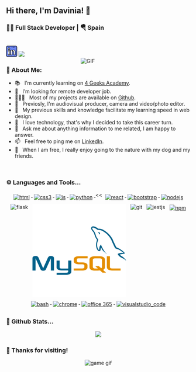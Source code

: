  ## Hi there, I'm Davinia! 🦕
<div align='left'> 
 <h3>👩‍💻 Full Stack Developer | 🪂 Spain </h3>&nbsp;&nbsp; </div>
 <a href="https://www.linkedin.com/in/davinia-p-delgado"><img height="30" src="https://raw.githubusercontent.com/8bithemant/8bithemant/master/linkedin.png?raw=true"></a>   
 <a href=""><img height="30" src="https://cdn-icons-png.flaticon.com/256/324/324123.png"></a>  

<br />

<img align="right" alt="GIF" src="https://user-images.githubusercontent.com/74038190/213760686-dcb02031-af46-4b9d-a6b1-9c367a379d9f.gif" width="300px"/>
  
### 🧐 About Me:

- 📚 &nbsp; I’m currently learning on [4 Geeks Academy](https://https://4geeksacademy.com/es/inicio).
- 🤝 &nbsp; I’m looking for remote developer job.
- 👨🏻‍💻 &nbsp; Most of my projects are available on [Github](https://github.com/daviniapd?tab=repositories).
- 🎥 &nbsp; Previosly, I'm audiovisual producer, camera and video/photo editor.
- 🎨 &nbsp; My previous skills and knowledge facilitate my learning speed in web design.
- 📝 &nbsp; I love technology, that's why I decided to take this career turn. 
- 💬 &nbsp; Ask me about anything information to me related, I am happy to answer.
- 📫 &nbsp; Feel free to ping me on [LinkedIn](https://www.linkedin.com/in/davinia-p-delgado).
- 🌱 &nbsp; When I am free, I really enjoy going to the nature with my dog and my friends. 

<br>

### ⚙️ Languages and Tools...

<p align="center">
  <!-- For more icons please follow  https://github.com/MikeCodesDotNET/ColoredBadges -->

  <a href="#">
    <img src="svg/dev/languages/html.svg" alt="html" style="vertical-align:top; margin:6px 4px">
  </a>    
  <a href="#">
    <img src="svg/dev/languages/css3.svg" alt="css3" style="vertical-align:top; margin:6px 4px">
  </a>  
  <a href="#">
    <img src="svg/dev/languages/js.svg" alt="js" style="vertical-align:top; margin:6px 4px">
  </a>  
  <a href="#">
    <img src="svg/dev/languages/python.svg" alt="python" style="vertical-align:top; margin:6px 4px">
  </a>  <<
  <a href="#">
    <img src="svg/dev/frameworks/react.svg" alt="react" style="vertical-align:top; margin:6px 4px">
  </a>  
   <a href="#">
    <img src="svg/dev/frameworks/bootstrap.svg" alt="bootstrap" style="vertical-align:top; margin:6px 4px">
  </a>  
  <a href="#">
    <img src="svg/dev/frameworks/nodejs.svg" alt="nodejs" style="vertical-align:top; margin:6px 4px">
  </a>  
  <img src="https://www.vectorlogo.zone/logos/pocoo_flask/pocoo_flask-icon.svg" alt="flask" style="vertical-align:top; margin:4px">
  <img src="https://raw.githubusercontent.com/devicons/devicon/master/icons/mysql/mysql-original-wordmark.svg" alt="mysql" style="vertical-align:top; margin:4px">
  <img src="https://www.vectorlogo.zone/logos/git-scm/git-scm-icon.svg" alt="git" style="vertical-align:top; margin:4px">  
  <img src="https://www.vectorlogo.zone/logos/jestjsio/jestjsio-icon.svg" alt="jestjs" style="vertical-align:top; margin:4px">
  <a href="#">
    <img src="svg/dev/services/npm.svg" alt="npm" style="vertical-align:top; margin:6px 4px">
  </a> 
  <a href="#">
    <img src="svg/dev/tools/bash.svg" alt="bash" style="vertical-align:top; margin:6px 4px">
  </a> 
   <a href="#">
    <img src="svg/dev/misc/chrome.svg" alt="chrome" style="vertical-align:top; margin:6px 4px">
  </a>  
       <a href="#">
    <img src="svg/dev/services/office_365.svg" alt="office 365" style="vertical-align:top; margin:6px 4px">
  </a> 
  <a href="#">
    <img src="svg/dev/tools/visualstudio_code.svg" alt="visualstudio_code" style="vertical-align:top; margin:6px 4px">
  </a> 

</p>

### 👾 Github Stats...
<p align="center" >
<a href="https://github.com/anuraghazra/github-readme-stats"> 
    <img  src="https://github-readme-stats.vercel.app/api?username=daviniapd&&show_icons=true&theme=radical"/>
  </a>

</p>

### 🍃 Thanks for visiting!


<p align="center">
        <img src="https://user-images.githubusercontent.com/74038190/212284136-03988914-d899-44b4-b1d9-4eeccf656e44.gif" alt="game gif" />
</p>
